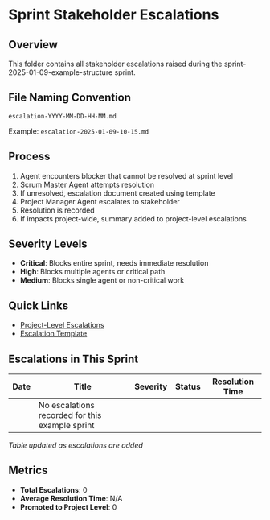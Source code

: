 # Sprint Stakeholder Escalations

## Overview
This folder contains all stakeholder escalations raised during the sprint-2025-01-09-example-structure sprint.

## File Naming Convention
`escalation-YYYY-MM-DD-HH-MM.md`

Example: `escalation-2025-01-09-10-15.md`

## Process
1. Agent encounters blocker that cannot be resolved at sprint level
2. Scrum Master Agent attempts resolution
3. If unresolved, escalation document created using template
4. Project Manager Agent escalates to stakeholder
5. Resolution is recorded
6. If impacts project-wide, summary added to project-level escalations

## Severity Levels
- **Critical**: Blocks entire sprint, needs immediate resolution
- **High**: Blocks multiple agents or critical path
- **Medium**: Blocks single agent or non-critical work

## Quick Links
- [Project-Level Escalations](../../../stakeholder-escalations.md)
- [Escalation Template](../../_templates/stakeholder-escalation-template.md)

## Escalations in This Sprint

| Date | Title | Severity | Status | Resolution Time |
|------|-------|----------|--------|-----------------|
| | No escalations recorded for this example sprint | | | |

*Table updated as escalations are added*

## Metrics
- **Total Escalations**: 0
- **Average Resolution Time**: N/A
- **Promoted to Project Level**: 0